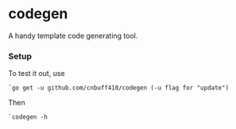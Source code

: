 codegen
=======

A handy template code generating tool. 

### Setup

To test it out, use 

    `go get -u github.com/cnbuff410/codegen (-u flag for "update")

Then

    `codegen -h

